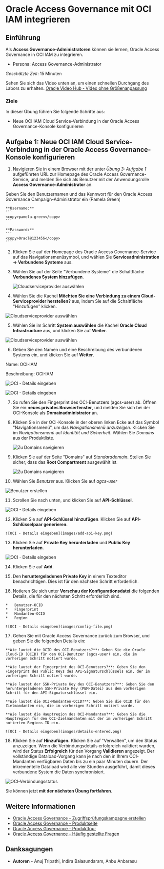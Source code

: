 # Oracle Access Governance mit OCI IAM integrieren

## Einführung

Als **Access Governance-Administratoren** können sie lernen, Oracle Access Governance in OCI IAM zu integrieren.

*   Persona: Access Governance-Administrator

_Geschätzte Zeit_: 15 Minuten

Sehen Sie sich das Video unten an, um einen schnellen Durchgang des Labors zu erhalten. [Oracle Video Hub - Video ohne Größenanpassung](videohub:1_cupvwe5w)

### Ziele

In dieser Übung führen Sie folgende Schritte aus:

*   Neue OCI IAM Cloud Service-Verbindung in der Oracle Access Governance-Konsole konfigurieren

## Aufgabe 1: Neue OCI IAM Cloud Service-Verbindung in der Oracle Access Governance-Konsole konfigurieren

1.  Navigieren Sie in einem Browser mit der unter _Übung 3: Aufgabe 1_ aufgeführten URL zur Homepage des Oracle Access Governance-Service, und melden Sie sich als Benutzer mit der Anwendungsrolle **Access Governance-Administrator** an.

Geben Sie den Benutzernamen und das Kennwort für den Oracle Access Governance Campaign-Administrator ein (Pamela Green)

    **Username:**
    ```
    <copy>pamela.green</copy>
    ```
    
    **Password:**
    ```
    <copy>Oracl@123456</copy>
    ```
    

2.  Klicken Sie auf der Homepage des Oracle Access Governance-Service auf das Navigationsmenüsymbol, und wählen Sie **Serviceadministration → Verbundene Systeme** aus.
    
3.  Wählen Sie auf der Seite "Verbundene Systeme" die Schaltfläche **Verbundenes System hinzufügen**.
    
    ![Cloudserviceprovider auswählen](images/add-system.png)
    
4.  Wählen Sie die Kachel **Möchten Sie eine Verbindung zu einem Cloud-Serviceprovider herstellen?** aus, indem Sie auf die Schaltfläche "Hinzufügen" klicken.
    

![Cloudserviceprovider auswählen](images/select-cloud-provider.png)

5.  Wählen Sie im Schritt **System auswählen** die Kachel **Oracle Cloud Infrastructure** aus, und klicken Sie auf **Weiter**.

![Cloudserviceprovider auswählen](images/select-oci.png)

6.  Geben Sie den Namen und eine Beschreibung des verbundenen Systems ein, und klicken Sie auf **Weiter**.

Name: OCI-IAM

Beschreibung: OCI-IAM

![OCI - Details eingeben](images/enter-oci-system-name.png)

![OCI - Details eingeben](images/enter-data.png)

7.  So rufen Sie den Fingerprint des OCI-Benutzers (agcs-user) ab. Öffnen Sie ein **neues privates Browserfenster**, und melden Sie sich bei der OCI-Konsole als **Domainadministrator** an.
    
8.  Klicken Sie in der OCI-Konsole in der oberen linken Ecke auf das Symbol "Navigationsmenü", um das _Navigationsmenü anzuzeigen._ Klicken Sie im _Navigationsmenü_ auf _Identität und Sicherheit_. Wählen Sie _Domains_ aus der Produktliste.
    
    ![Zu Domains navigieren](images/navigate-domains.png)
    
9.  Klicken Sie auf der Seite "Domains" auf _Standarddomain_. Stellen Sie sicher, dass das **Root Compartment** ausgewählt ist.
    
    ![Zu Domains navigieren](images/default-domain.png)
    
10.  Wählen Sie _Benutzer_ aus. Klicken Sie auf _agcs-user_
    

![Benutzer erstellen](images/select-users.png)

11.  Scrollen Sie nach unten, und klicken Sie auf **API-Schlüssel**.

![OCI - Details eingeben](images/api.png)

12.  Klicken Sie auf **API-Schlüssel hinzufügen**. Klicken Sie auf **API-Schlüsselpaar generieren**.
    
    ![OCI - Details eingeben](images/add-api-key.png)
    
13.  Klicken Sie auf **Private Key herunterladen** und **Public Key herunterladen**.
    

![OCI - Details eingeben](images/click-add.png)

14.  Klicken Sie auf **Add**.
    
15.  Den **heruntergeladenen Private Key** in einem Texteditor benachrichtigen. Dies ist für den nächsten Schritt erforderlich.
    
16.  Notieren Sie sich unter **Vorschau der Konfigurationsdatei** die folgenden Details, die für den nächsten Schritt erforderlich sind.
    
    *   Benutzer-OCID
    *   Fingerprint
    *   Mandanten-OCID
    *   Region
    
    ![OCI - Details eingeben](images/config-file.png)
    
17.  Gehen Sie mit Oracle Access Governance zurück zum Browser, und geben Sie die folgenden Details ein:
    
    **Wie lautet die OCID des OCI-Benutzers?**: Geben Sie die Oracle Cloud-ID (OCID) für den OCI-Benutzer (agcs-user) ein, die im vorherigen Schritt notiert wurde.
    
    **Wie lautet der Fingerprint des OCI-Benutzers?**: Geben Sie den Fingerprint des Public Keys des API-Signaturschlüssels ein, der im vorherigen Schritt notiert wurde.
    
    **Wie lautet der SSH-Private Key des OCI-Benutzers?**: Geben Sie den heruntergeladenen SSH-Private Key (PEM-Datei) aus dem vorherigen Schritt für den API-Signaturschlüssel ein.
    
    **Wie lautet die OCI-Mandanten-OCID?**: Geben Sie die OCID für den Zielmandanten ein, die im vorherigen Schritt notiert wurde.
    
    **Wie lautet die Hauptregion des OCI-Mandanten?**: Geben Sie die Hauptregion für den OCI-Zielmandanten mit der im vorherigen Schritt notierten Regions-ID ein.
    
    ![OCI - Details eingeben](images/details-entered.png)
    
18.  Klicken Sie auf **Hinzufügen.** Klicken Sie auf "Verwalten", um den Status anzuzeigen. Wenn die Verbindungsdetails erfolgreich validiert wurden, wird der Status **Erfolgreich** für den Vorgang **Validieren** angezeigt. Der vollständige Dataload-Vorgang kann je nach den in Ihrem OCI-Mandanten verfügbaren Daten bis zu ein paar Minuten dauern. Der inkrementelle Dataload wird alle vier Stunden ausgeführt, damit dieses verbundene System die Daten synchronisiert.
    

![OCI-Verbindungsstatus](images/oci-connection-status.png)

Sie können jetzt **mit der nächsten Übung fortfahren**.

## Weitere Informationen

*   [Oracle Access Governance - Zugriffsprüfungskampagne erstellen](https://docs.oracle.com/en/cloud/paas/access-governance/pdapg/index.html)
*   [Oracle Access Governance - Produktseite](https://www.oracle.com/security/cloud-security/access-governance/)
*   [Oracle Access Governance - Produkttour](https://www.oracle.com/webfolder/s/quicktours/paas/pt-sec-access-governance/index.html)
*   [Oracle Access Governance - Häufig gestellte Fragen](https://www.oracle.com/security/cloud-security/access-governance/faq/)

## Danksagungen

*   **Autoren** - Anuj Tripathi, Indira Balasundaram, Anbu Anbarasu